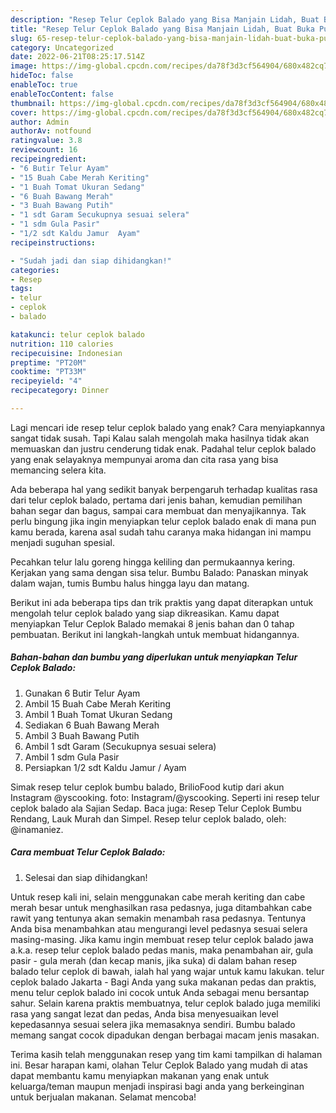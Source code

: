 ```yaml
---
description: "Resep Telur Ceplok Balado yang Bisa Manjain Lidah, Buat Buka Puasa Lezat"
title: "Resep Telur Ceplok Balado yang Bisa Manjain Lidah, Buat Buka Puasa Lezat"
slug: 65-resep-telur-ceplok-balado-yang-bisa-manjain-lidah-buat-buka-puasa-lezat
category: Uncategorized
date: 2022-06-21T08:25:17.514Z
image: https://img-global.cpcdn.com/recipes/da78f3d3cf564904/680x482cq70/telur-ceplok-balado-foto-resep-utama.jpg
hideToc: false
enableToc: true
enableTocContent: false
thumbnail: https://img-global.cpcdn.com/recipes/da78f3d3cf564904/680x482cq70/telur-ceplok-balado-foto-resep-utama.jpg
cover: https://img-global.cpcdn.com/recipes/da78f3d3cf564904/680x482cq70/telur-ceplok-balado-foto-resep-utama.jpg
author: Admin
authorAv: notfound
ratingvalue: 3.8
reviewcount: 16
recipeingredient:
- "6 Butir Telur Ayam"
- "15 Buah Cabe Merah Keriting"
- "1 Buah Tomat Ukuran Sedang"
- "6 Buah Bawang Merah"
- "3 Buah Bawang Putih"
- "1 sdt Garam Secukupnya sesuai selera"
- "1 sdm Gula Pasir"
- "1/2 sdt Kaldu Jamur  Ayam"
recipeinstructions:

- "Sudah jadi dan siap dihidangkan!"
categories:
- Resep
tags:
- telur
- ceplok
- balado

katakunci: telur ceplok balado 
nutrition: 110 calories
recipecuisine: Indonesian
preptime: "PT20M"
cooktime: "PT33M"
recipeyield: "4"
recipecategory: Dinner

---
```



Lagi mencari ide resep telur ceplok balado yang enak? Cara menyiapkannya sangat tidak susah. Tapi Kalau salah mengolah maka hasilnya tidak akan memuaskan dan justru cenderung tidak enak. Padahal telur ceplok balado yang enak selayaknya mempunyai aroma dan cita rasa yang bisa memancing selera kita.


Ada beberapa hal yang sedikit banyak berpengaruh terhadap kualitas rasa dari telur ceplok balado, pertama dari jenis bahan, kemudian pemilihan bahan segar dan bagus, sampai cara membuat dan menyajikannya. Tak perlu bingung jika ingin menyiapkan telur ceplok balado enak di mana pun kamu berada, karena asal sudah tahu caranya maka hidangan ini mampu menjadi suguhan spesial.

Pecahkan telur lalu goreng hingga keliling dan permukaannya kering. Kerjakan yang sama dengan sisa telur. Bumbu Balado: Panaskan minyak dalam wajan, tumis Bumbu halus hingga layu dan matang.


Berikut ini ada beberapa tips dan trik praktis yang dapat diterapkan untuk mengolah telur ceplok balado yang siap dikreasikan. Kamu dapat menyiapkan Telur Ceplok Balado memakai 8 jenis bahan dan 0 tahap pembuatan. Berikut ini langkah-langkah untuk membuat hidangannya.

<!--inarticleads1-->

##### Bahan-bahan dan bumbu yang diperlukan untuk menyiapkan Telur Ceplok Balado:

1. Gunakan 6 Butir Telur Ayam
1. Ambil 15 Buah Cabe Merah Keriting
1. Ambil 1 Buah Tomat Ukuran Sedang
1. Sediakan 6 Buah Bawang Merah
1. Ambil 3 Buah Bawang Putih
1. Ambil 1 sdt Garam (Secukupnya sesuai selera)
1. Ambil 1 sdm Gula Pasir
1. Persiapkan 1/2 sdt Kaldu Jamur / Ayam


Simak resep telur ceplok bumbu balado, BrilioFood kutip dari akun Instagram @yscooking. foto: Instagram/@yscooking. Seperti ini resep telur ceplok balado ala Sajian Sedap. Baca juga: Resep Telur Ceplok Bumbu Rendang, Lauk Murah dan Simpel. Resep telur ceplok balado, oleh: @inamaniez. 

<!--inarticleads2-->

##### Cara membuat Telur Ceplok Balado:


1. Selesai dan siap dihidangkan!

Untuk resep kali ini, selain menggunakan cabe merah keriting dan cabe merah besar untuk menghasilkan rasa pedasnya, juga ditambahkan cabe rawit yang tentunya akan semakin menambah rasa pedasnya. Tentunya Anda bisa menambahkan atau mengurangi level pedasnya sesuai selera masing-masing. Jika kamu ingin membuat resep telur ceplok balado jawa a.k.a. resep telur ceplok balado pedas manis, maka penambahan air, gula pasir - gula merah (dan kecap manis, jika suka) di dalam bahan resep balado telur ceplok di bawah, ialah hal yang wajar untuk kamu lakukan. telur ceplok balado Jakarta - Bagi Anda yang suka makanan pedas dan praktis, menu telur ceplok balado ini cocok untuk Anda sebagai menu bersantap sahur. Selain karena praktis membuatnya, telur ceplok balado juga memiliki rasa yang sangat lezat dan pedas, Anda bisa menyesuaikan level kepedasannya sesuai selera jika memasaknya sendiri. Bumbu balado memang sangat cocok dipadukan dengan berbagai macam jenis masakan. 

Terima kasih telah menggunakan resep yang tim kami tampilkan di halaman ini. Besar harapan kami, olahan Telur Ceplok Balado yang mudah di atas dapat membantu kamu menyiapkan makanan yang enak untuk keluarga/teman maupun menjadi inspirasi bagi anda yang berkeinginan untuk berjualan makanan. Selamat mencoba!
